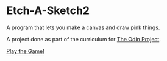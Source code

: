 # Etch-A-Sketch2
A program that lets you make a canvas and draw pink things.


<p>A project done as part of the curriculum for <a href="http://www.theodinproject.com/">The Odin Project</a>.</p>

<p><a href="http://htmlpreview.github.io/?https://github.com/developingyourweb/Etch-A-Sketch2/blob/master/index.html">Play the Game!</a></p>
